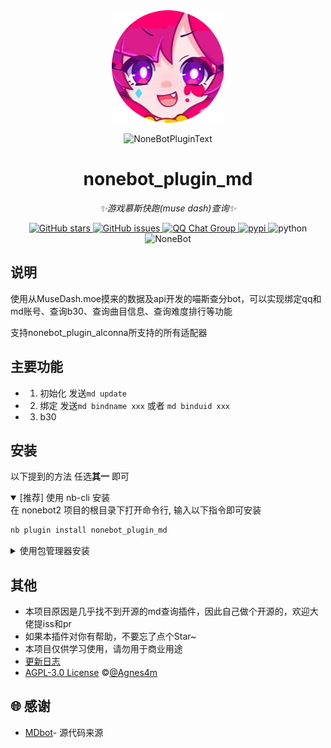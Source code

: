 <!-- markdownlint-disable MD026 MD031 MD033 MD036 MD041 MD046 MD047 MD051 -->
<div align="center">
  <img src="https://raw.githubusercontent.com/Agnes4m/nonebot_plugin_md/main/img/logo.png" width="180" height="180"  alt="AgnesDigitalLogo">
  <br>
  <p><img src="https://s2.loli.net/2022/06/16/xsVUGRrkbn1ljTD.png" width="240" alt="NoneBotPluginText"></p>
</div>

<div align="center">

# nonebot_plugin_md

_✨游戏慕斯快跑(muse dash)查询✨_

<a href="https://github.com/Agnes4m/nonebot_plugin_md/stargazers">
        <img alt="GitHub stars" src="https://img.shields.io/github/stars/Agnes4m/nonebot_plugin_md" alt="stars">
</a>
<a href="https://github.com/Agnes4m/nonebot_plugin_md/issues">
        <img alt="GitHub issues" src="https://img.shields.io/github/issues/Agnes4m/nonebot_plugin_md" alt="issues">
</a>
<a href="http://qm.qq.com/cgi-bin/qm/qr?_wv=1027&k=0u2VnosCsDG05IPlQ4SvhCTVLpWqyEqZ&authKey=zEfR1qR358aH4bksKXMwns3nNd1r395ignXLDExp2xG8ENaIzgrAd6%2FRRAo%2B8QR2&noverify=0&group_code=424506063">
        <img src="https://img.shields.io/badge/QQ%E7%BE%A4-424506063-orange?style=flat-square" alt="QQ Chat Group">
</a>
<a href="https://pypi.python.org/pypi/nonebot_plugin_md">
        <img src="https://img.shields.io/pypi/v/nonebot_plugin_md.svg" alt="pypi">

</a>
    <img src="https://img.shields.io/badge/python-3.9+-blue.svg" alt="python">
    <img src="https://img.shields.io/badge/nonebot-2.1.0+-red.svg" alt="NoneBot">

</div>

## 说明

使用从MuseDash.moe摸来的数据及api开发的喵斯查分bot，可以实现绑定qq和md账号、查询b30、查询曲目信息、查询难度排行等功能

支持nonebot_plugin_alconna所支持的所有适配器

## 主要功能

- 1. 初始化 发送`md update`
- 2. 绑定 发送`md bindname xxx` 或者 `md binduid xxx`
- 3. b30

## 安装

以下提到的方法 任选**其一** 即可

<details open>
<summary>[推荐] 使用 nb-cli 安装</summary>
在 nonebot2 项目的根目录下打开命令行, 输入以下指令即可安装

```bash
nb plugin install nonebot_plugin_md
```

</details>

<details>
<summary>使用包管理器安装</summary>
在 nonebot2 项目的插件目录下, 打开命令行, 根据你使用的包管理器, 输入相应的安装命令

<details>
<summary>pip</summary>

```bash
pip install nonebot-plugin-md
```

</details>
<details>
<summary>pdm</summary>

```bash
pdm add nonebot-plugin-md
```

</details>
<details>
<summary>poetry</summary>

```bash
poetry add nonebot-plugin-md
```

</details>
<details>
<summary>conda</summary>

```bash
conda install nonebot-plugin-md
```

</details>
</details>

## 其他

- 本项目原因是几乎找不到开源的md查询插件，因此自己做个开源的，欢迎大佬提iss和pr
- 如果本插件对你有帮助，不要忘了点个Star~
- 本项目仅供学习使用，请勿用于商业用途
- [更新日志](./docs/update.md)
- [AGPL-3.0 License](https://github.com/Agnes4m/nonebot_plugin_md/blob/main/LICENSE) ©[@Agnes4m](https://github.com/Agnes4m)

## 🌐 感谢

- [MDbot](https://github.com/Doctorade/MDBot)- 源代码来源
